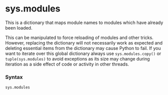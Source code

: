 # sys.modules

This is a dictionary that maps module names to modules which have already been loaded.

This can be manipulated to force reloading of modules and other tricks. However, replacing the dictionary will not necessarily work as expected and deleting essential items from the dictionary may cause Python to fail. If you want to iterate over this global dictionary always use `sys.modules.copy()` or `tuple(sys.modules)` to avoid exceptions as its size may change during iteration as a side effect of code or activity in other threads.

### Syntax

```python
sys.modules
```